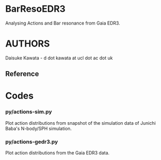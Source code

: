 
# BarResoEDR3

 Analysing Actions and Bar resonance from Gaia EDR3. 


# AUTHORS

Daisuke Kawata - d dot kawata at ucl dot ac dot uk

## Reference



# Codes


### py/actions-sim.py

 Plot action distributions from snapshot of the simulation data of Junichi Baba's N-body/SPH simulation.


### py/actions-gedr3.py

 Plot action distributions from the Gaia EDR3 data. 

